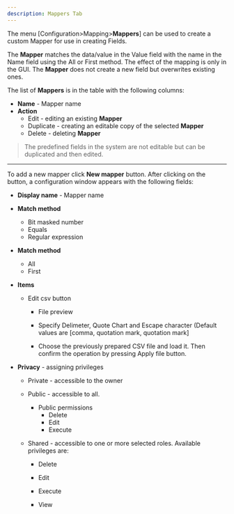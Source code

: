 ```yaml
---
description: Mappers Tab
---
```


The menu [Configuration>Mapping>**Mappers**] can be used to create a custom Mapper for use in creating Fields.

The **Mapper** matches the data/value in the Value field with the name in the Name field using the All or First method. The effect of the mapping is only in the GUI. The **Mapper** does not create a new field but overwrites existing ones. 

The list of **Mappers**  is in the table with the following columns:

- **Name** - Mapper name
- **Action**
  - Edit - editing an existing **Mapper**
  - Duplicate - creating an editable copy of the selected  **Mapper**
  - Delete - deleting  **Mapper**

> The predefined fields in the system are not editable but can be duplicated and then edited.

---

To add a new mapper click **New mapper** button. After clicking on the button, a configuration window appears with the following fields:

- **Display name** - Mapper name

- **Match method** 

  - Bit masked number
  - Equals
  - Regular expression

- **Match method**  

  - All
  - First

- **Items**
  - Edit csv button 
    - File preview

    - Specify Delimeter, Quote Chart and Escape character (Default values are [comma, quotation mark, quotation mark]

    - Choose the previously prepared CSV file and load it. Then confirm the operation by pressing Apply file button.

  

- **Privacy** - assigning privileges 

  - Private - accessible to the owner

  - Public - accessible to all. 
    - Public permissions
      - Delete
      - Edit
      - Execute

  - Shared - accessible to one or more selected roles. Available privileges are:
    - Delete

    - Edit

    - Execute

    - View





